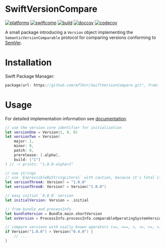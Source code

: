 # SwiftVersionCompare

[![platforms](https://img.shields.io/endpoint?url=https%3A%2F%2Fswiftpackageindex.com%2Fapi%2Fpackages%2Fmflknr%2FSwiftVersionCompare%2Fbadge%3Ftype%3Dplatforms)](https://swiftpackageindex.com/mflknr/SwiftVersionCompare)
[![swiftcomp](https://img.shields.io/endpoint?url=https%3A%2F%2Fswiftpackageindex.com%2Fapi%2Fpackages%2Fmflknr%2FSwiftVersionCompare%2Fbadge%3Ftype%3Dswift-versions)](https://swiftpackageindex.com/mflknr/SwiftVersionCompare)
[![build](https://github.com/mflknr/SwiftVersionCompare/workflows/build/badge.svg)](https://github.com/mflknr/SwiftVersionCompare/actions)
[![doccov](https://mflknr.github.io/SwiftVersionCompare/badge.svg?sanitize=true)](https://mflknr.github.io/SwiftVersionCompare/)
[![codecov](https://codecov.io/gh/mflknr/SwiftVersionCompare/branch/develop/graph/badge.svg?token=6EAG2J8DMU)](https://codecov.io/gh/mflknr/SwiftVersionCompare)

A small package introducing a `Version` object implementing the  `SemanticVersionComparable` protocol for comparing versions conforming to [SemVer](https://semver.org). 

# Installation

Swift Package Manager:

```swift
package(url: https://github.com/mflknr/SwiftVersionCompare.git", from: "1.0.0"))
```

# Usage

For detailed implementation information see [documentation](https://mflknr.github.io/SwiftVersionCompare/).

```swift
// use the version core identifier for initialization
let versionOne = Version(1, 0, 0)
let versionTwo = Version(
    major: 1,
    minor: 0,
    patch: 0,
    prerelease: [.alpha],
    build: ["1"]
) // -> prints: "1.0.0-alpha+1"

// use strings
// use `ExpressibleByStringLiteral` with caution, because it's fatal if string is not `SemVer` version
let versionThreeA: Version? = "1.0.0" 
let versionThreeB: Version? = Version("1.0.0")

// easy initial `0.0.0` version
let initialVersion: Version = .initial

// from bundle and processInfo
let bundleVersion = Bundle.main.shortVersion
let osVersion = ProcessInfo.processInfo.comparableOperatingSystemVersion

// compare versions with usally known operators (==, ===, <, <=, >=, >)
if Version("1.0.0") > Version("0.4.0") {
    // ...
}
```


